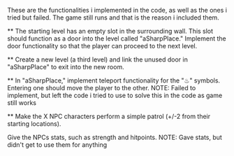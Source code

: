 These are the functionalities i implemented in the code, as well as the ones i tried but failed. The game still runs and that is the reason i included them.

** The starting level has an empty slot in the surrounding wall. This slot should function as a door into the level called "aSharpPlace." Implement the door functionality so that the player can proceed to the next level.

** Create a new level (a third level) and link the unused door in "aSharpPlace" to exit into the new room.

** In "aSharpPlace," implement teleport functionality for the "♨︎" symbols. Entering one should move the player to the other. 
NOTE: Failed to implement, but left the code i tried to use to solve this in the code as game still works

** Make the X NPC characters perform a simple patrol (+/-2 from their starting locations).

Give the NPCs stats, such as strength and hitpoints.
NOTE: Gave stats, but didn't get to use them for anything
